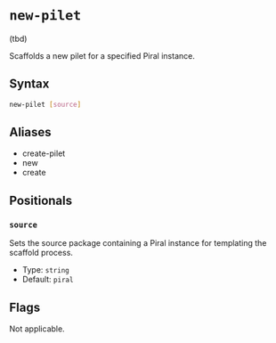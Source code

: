 # `new-pilet`

(tbd)

<!--start:auto-generated-->

Scaffolds a new pilet for a specified Piral instance.

## Syntax

```sh
new-pilet [source]
```

## Aliases

- create-pilet
- new
- create

## Positionals

### `source`

Sets the source package containing a Piral instance for templating the scaffold process.

- Type: `string`
- Default: `piral`

## Flags

Not applicable.

<!--end:auto-generated-->
